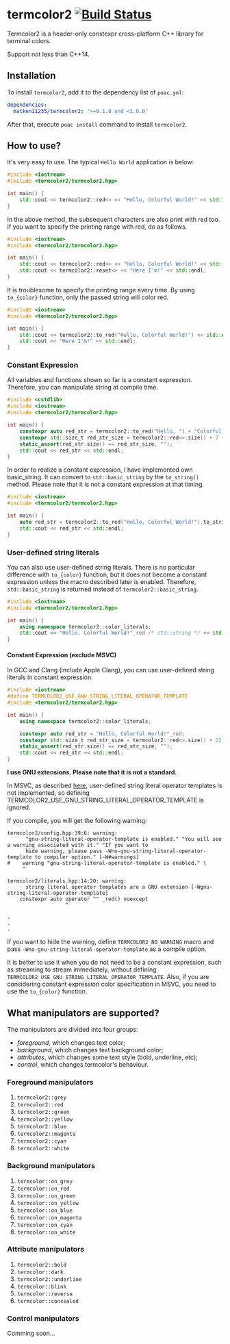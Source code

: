 # termcolor2 [![Build Status](https://travis-ci.com/matken11235/termcolor2.svg?branch=master)](https://travis-ci.com/matken11235/termcolor2)
Termcolor2 is a header-only constexpr cross-platform C++ library for terminal colors.

Support not less than C++14.

## Installation

To install `termcolor2`, add it to the dependency list of `poac.yml`:

```yaml
dependencies:
  matken11235/termcolor2: ">=0.1.0 and <1.0.0"
```

After that, execute `poac install` command to install `termcolor2`.


## How to use?

It's very easy to use. The typical `Hello World` application is below:

```cpp
#include <iostream>
#include <termcolor2/termcolor2.hpp>

int main() {
    std::cout << termcolor2::red<> << "Hello, Colorful World!" << std::endl;
}
```

In the above method, the subsequent characters are also print with red too.
If you want to specify the printing range with red, do as follows.

```cpp
#include <iostream>
#include <termcolor2/termcolor2.hpp>

int main() {
    std::cout << termcolor2::red<> << "Hello, Colorful World!" << std::endl;
    std::cout << termcolor2::reset<> << "Here I'm!" << std::endl;
}
```

It is troublesome to specify the printing range every time.
By using `to_{color}` function, only the passed string will color red.

```cpp
#include <iostream>
#include <termcolor2/termcolor2.hpp>

int main() {
    std::cout << termcolor2::to_red("Hello, Colorful World!") << std::endl;
    std::cout << "Here I'm!" << std::endl;
}
```

### Constant Expression

All variables and functions shown so far is a constant expression.
Therefore, you can manipulate string at compile time.

```cpp
#include <cstdlib>
#include <iostream>
#include <termcolor2/termcolor2.hpp>

int main() {
    constexpr auto red_str = termcolor2::to_red("Hello, ") + "Colorful World!";
    constexpr std::size_t red_str_size = termcolor2::red<>.size() + 7 + termcolor2::reset<>.size() + 15;
    static_assert(red_str.size() == red_str_size, "");
    std::cout << red_str << std::endl;
}
```

In order to realize a constant expression, I have implemented own basic_string.
It can convert to `std::basic_string` by the `to_string()` method.
Please note that it is not a constant expression at that timing.

```cpp
#include <iostream>
#include <termcolor2/termcolor2.hpp>

int main() {
    auto red_str = termcolor2::to_red("Hello, Colorful World!").to_string(); // std::string
    std::cout << red_str << std::endl;
}
```


### User-defined string literals

You can also use user-defined string literals.
There is no particular difference with `to_{color}` function, but it does not become a constant expression unless the macro described later is enabled.
Therefore, `std::basic_string` is returned instead of `termcolor2::basic_string`.

```cpp
#include <iostream>
#include <termcolor2/termcolor2.hpp>

int main() {
    using namespace termcolor2::color_literals;
    std::cout << "Hello, Colorful World!"_red /* std::string */ << std::endl;
}
```

#### Constant Expression (exclude MSVC)

In GCC and Clang (include Apple Clang), you can use user-defined string literals in constant expression.

```cpp
#include <iostream>
#define TERMCOLOR2_USE_GNU_STRING_LITERAL_OPERATOR_TEMPLATE
#include <termcolor2/termcolor2.hpp>

int main() {
    using namespace termcolor2::color_literals;

    constexpr auto red_str = "Hello, Colorful World!"_red;
    constexpr std::size_t red_str_size = termcolor2::red<>.size() + 22 + termcolor2::reset<>.size();
    static_assert(red_str.size() == red_str_size, "");
    std::cout << red_str << std::endl;
}
```

**I use GNU extensions.
Please note that it is not a standard.**

In MSVC, as described [here](https://developercommunity.visualstudio.com/content/problem/5635/the-flowing-code-used-to-compile-in-vs15-but-not-i.html), user-defined string literal operator templates is not implemented, so defining TERMCOLOR2_USE_GNU_STRING_LITERAL_OPERATOR_TEMPLATE is ignored.

If you compile, you will get the following warning:

```
termcolor2/config.hpp:39:6: warning:
      "gnu-string-literal-operator-template is enabled." "You will see a warning associated with it." "If you want to
      hide warning, please pass -Wno-gnu-string-literal-operator-template to compiler option." [-W#warnings]
#    warning "gnu-string-literal-operator-template is enabled." \
     ^

termcolor2/literals.hpp:14:20: warning:
      string literal operator templates are a GNU extension [-Wgnu-string-literal-operator-template]
    constexpr auto operator "" _red() noexcept
                   ^

.
.
.
```

If you want to hide the warning, define `TERMCOLOR2_NO_WARNING` macro and pass `-Wno-gnu-string-literal-operator-template` as a compile option.

It is better to use it when you do not need to be a constant expression, such as streaming to stream immediately, without defining `TERMCOLOR2_USE_GNU_STRING_LITERAL_OPERATOR_TEMPLATE`.
Also, if you are considering constant expression color specification in MSVC, you need to use the `to_{color}` function.


## What manipulators are supported?

The manipulators are divided into four groups:

* *foreground*, which changes text color;
* *background*, which changes text background color;
* *attributes*, which changes some text style (bold, underline, etc);
* *control*, which changes termcolor's behaviour.


### Foreground manipulators

1. `termcolor2::grey`
1. `termcolor2::red`
1. `termcolor2::green`
1. `termcolor2::yellow`
1. `termcolor2::blue`
1. `termcolor2::magenta`
1. `termcolor2::cyan`
1. `termcolor2::white`


### Background manipulators

1. `termcolor::on_grey`
1. `termcolor::on_red`
1. `termcolor::on_green`
1. `termcolor::on_yellow`
1. `termcolor::on_blue`
1. `termcolor::on_magenta`
1. `termcolor::on_cyan`
1. `termcolor::on_white`


### Attribute manipulators

1. `termcolor2::bold`
1. `termcolor::dark`
1. `termcolor2::underline`
1. `termcolor::blink`
1. `termcolor::reverse`
1. `termcolor::concealed`


### Control manipulators

Comming soon...

